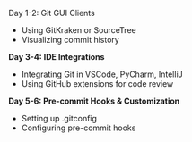 Day 1-2: Git GUI Clients

- Using GitKraken or SourceTree
- Visualizing commit history

**Day 3-4: IDE Integrations**

- Integrating Git in VSCode, PyCharm, IntelliJ
- Using GitHub extensions for code review

**Day 5-6: Pre-commit Hooks & Customization**

- Setting up .gitconfig
- Configuring pre-commit hooks
